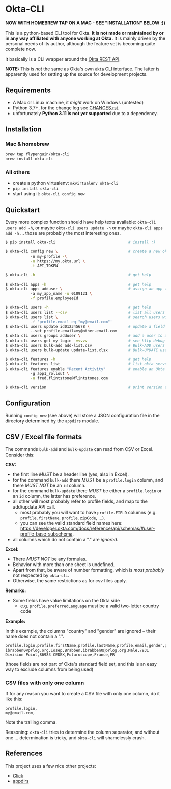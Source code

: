 # Okta-CLI

**NOW WITH HOMEBREW TAP ON A MAC - SEE "INSTALLATION" BELOW :))**

This is a python-based CLI tool for Okta.
**It is not made or maintained by or in any way affiliated with anyone working at Okta.**
It is mainly driven by the personal needs of its author, although the feature set is becoming quite complete now.

It basically is a CLI wrapper around the [Okta REST API](https://developer.okta.com/docs/reference/).

**NOTE:** This is _not_ the same as Okta's own [`okta`](https://cli.okta.com/) CLI interface.
The latter is apparently used for setting up the source for development projects.

## Requirements

- A Mac or Linux machine, it _might_ work on Windows (untested)
- Python 3.7+, for the change log see [CHANGES.rst](CHANGES.rst).
- unfortunately **Python 3.11 is not _yet_ supported** due to a dependency.

## Installation

### Mac & homebrew

```bash
brew tap flypenguin/okta-cli
brew install okta-cli
```

### All others

- create a python virtualenv: `mkvirtualenv okta-cli`
- `pip install okta-cli`
- start using it: `okta-cli config new`

## Quickstart

Every more complex function should have help texts available: `okta-cli users add -h`, or
maybe `okta-cli users update -h` or maybe `okta-cli apps add -h` ... those are probably the
most interesting ones.

```bash
$ pip install okta-cli                                # install :)

$ okta-cli config new \                               # create a new okta profile
           -n my-profile -\
           -u https://my.okta.url \
           -t API_TOKEN

$ okta-cli -h                                         # get help

$ okta-cli apps -h                                    # get help
$ okta-cli apps adduser \                             # assign an app to a user
           -a my_app_name -u 0109121 \
           -f profile.employeeId

$ okta-cli users -h                                   # get help
$ okta-cli users list --csv                           # list all users as csv
$ okta-cli users list \                               # search users with a query
           -f 'profile.email eq "my@email.com"'
$ okta-cli users update id012345678 \                 # update a field of a user record
           --set profile.email=my@other.email.com
$ okta cli users groups adduser \                     # add a user to a group
$ okta-cli users get my-login -vvvvv                  # see http debug output
$ okta-cli users bulk-add add-list.csv                # Bulk-ADD users
$ okta-cli users bulk-update update-list.xlsx         # Bulk-UPDATE users

$ okta-cli features -h                                # get help
$ okta-cli features list                              # list okta server-side features
$ okta-cli features enable "Recent Activity"          # enable an Okta feature
           -g app1_rollout \
           -u fred.flintstone@flintstones.com

$ okta-cli version                                    # print version and exit
```

## Configuration

Running `config new` (see above) will store a JSON configuration file in the directory determined by the `appdirs` module.

## CSV / Excel file formats

The commands `bulk-add` and `bulk-update` can read from CSV or Excel. Consider this:

**CSV:**

* the first line _MUST_ be a header line (yes, also in Excel).
* for the command `bulk-add` there _MUST_ be a `profile.login` column, and there _MUST NOT_ be an `id` column.
* for the command `bulk-update` there _MUST_ be either a `profile.login` or an `id` column, the latter has preference.
* all other will most probably refer to profile fields, and map to the add/update API call.
  * most probably you will want to have `profile.FIELD` columns (e.g. `profile.firstName`, `profile.zipCode`, ...).
  * you can see the valid standard field names here: https://developer.okta.com/docs/reference/api/schemas/#user-profile-base-subschema.
* all columns which do not contain a "." are _ignored_.

**Excel:**

* There _MUST NOT_ be any formulas.
* Behavior with more than one sheet is undefined.
* Apart from that, be aware of number formatting, which is _most probably_ not respected by `okta-cli`.
* Otherwise, the same restrictions as for csv files apply.

**Remarks:**

* Some fields have value limitations on the Okta side
  * e.g. `profile.preferredLanguage` must be a valid two-letter country code

**Example:**

In this example, the columns "country" and "gender" are ignored – their name does not contain a ".".

```csv
profile.login,profile.firstName,profile.lastName,profile.email,gender,profile.streetAddress,profile.zipCode,profile.city,country,profile.countryCode
ibrabben0@prlog.org,Iosep,Brabben,ibrabben0@prlog.org,Male,7931 Division Point,86983 CEDEX,Futuroscope,France,FR
```

(those fields are not part of Okta's standard field set, and this is an easy way to exclude columns from being used)

### CSV files with only one column

If for any reason you want to create a CSV file with only one column, do it like this:

```csv
profile.login,
my@email.com,
```

Note the trailing comma.

Reasoning: `okta-cli` tries to determine the column separator, and without one ... determination is tricky, and `okta-cli` will shamelessly crash.

## References

This project uses a few nice other projects:

- [Click](https://click.palletsprojects.com)
- [appdirs](https://pypi.org/project/appdirs/)
